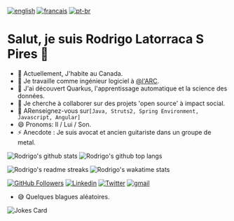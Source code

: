[![english](https://img.shields.io/badge/Language-English-red)](https://github.com/rlatorraca/rlatorraca/blob/master/README.md)
[![francais](https://img.shields.io/badge/Language-Fran%C3%A7ais-blue)](https://github.com/rlatorraca/rlatorraca/blob/master/README.fr.md)
[![pt-br](https://img.shields.io/badge/Language-Portugu%C3%AAs-brightgreen)](https://github.com/rlatorraca/rlatorraca/blob/master/README.pt-br.md)

# Salut, je suis Rodrigo Latorraca S Pires 👋
- :house_with_garden: Actuellement, J'habite au Canada.
- 🔭 Je travaille comme ingénieur logiciel à [@l'ARC](https://www.cra-arc.gc.ca/).
- 🌱 J'ai découvert Quarkus, l'apprentissage automatique et la science des données.
- 👯 Je cherche à collaborer sur des projets 'open source' à impact social.
- 💬 ARenseignez-vous sur`[Java, Struts2, Spring Environment, Javascript, Angular]` 
- 😄 Pronoms: Il / Lui / Son.
- ⚡ Anecdote : Je suis avocat et ancien guitariste dans un groupe de metal.


![Rodrigo's github stats](https://github-readme-stats.vercel.app/api?username=rlatorraca&theme=dracula&show_icons=true) 
![Rodrigo's github top langs](https://github-readme-stats.vercel.app/api/top-langs/?username=rlatorraca&theme=dracula&layout=compact&hide=jupyter%20notebook)

![Rodrigo's readme streaks](https://github-readme-streak-stats.herokuapp.com/?user=rlatorraca&theme=dracula&hide_border=false)
![Rodrigo's wakatime stats](https://github-readme-stats.vercel.app/api/wakatime?username=rlatorraca&theme=dracula&layout=compact=)



[![GitHub Followers](https://img.shields.io/github/followers/rlatorraca?style=flat&labelColor=0D0D0D&logo=Github&Color=white)](https://github.com/rlatorraca)
[![Linkedin](https://img.shields.io/badge/-LinkedIn-060606?style=flat&labelColor=0D0D0D&logo=Linkedin&Color=white)](https://www.linkedin.com/in/rodrigo-ls-pires/)
[![Twitter](https://img.shields.io/badge/-Twitter-060606?style=flat&labelColor=0D0D0D&logo=Twitter&Color=white)](https://twitter.com/)
[![gmail](https://img.shields.io/badge/Gmail-D14836?style=flat&logo=Gmail&logoColor=white)](mailto:rlatorraca@gmail.com)

- :sweat_smile: Quelques blagues aléatoires.

![Jokes Card](https://readme-jokes.vercel.app/api)
